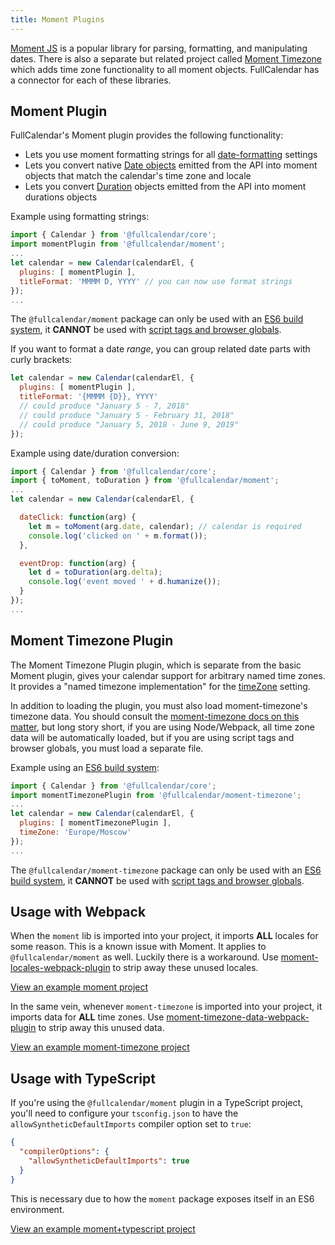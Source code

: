```yaml
---
title: Moment Plugins
---
```


[Moment JS](https://momentjs.com/) is a popular library for parsing, formatting, and manipulating dates. There is also a separate but related project called [Moment Timezone](https://momentjs.com/timezone/) which adds time zone functionality to all moment objects. FullCalendar has a connector for each of these libraries.


## Moment Plugin

FullCalendar's Moment plugin provides the following functionality:

- Lets you use moment formatting strings for all [date-formatting](date-formatting) settings
- Lets you convert native [Date objects](date-object) emitted from the API into moment objects that match the calendar's time zone and locale
- Lets you convert [Duration](duration-object) objects emitted from the API into moment durations objects

Example using formatting strings:

```js
import { Calendar } from '@fullcalendar/core';
import momentPlugin from '@fullcalendar/moment';
...
let calendar = new Calendar(calendarEl, {
  plugins: [ momentPlugin ],
  titleFormat: 'MMMM D, YYYY' // you can now use format strings
});
...
```

The `@fullcalendar/moment` package can only be used with an [ES6 build system](initialize-es6), it **CANNOT** be used with [script tags and browser globals](initialize-globals).

If you want to format a date *range*, you can group related date parts with curly brackets:

```js
let calendar = new Calendar(calendarEl, {
  plugins: [ momentPlugin ],
  titleFormat: '{MMMM {D}}, YYYY'
  // could produce "January 5 - 7, 2018"
  // could produce "January 5 - February 31, 2018"
  // could produce "January 5, 2018 - June 9, 2019"
});
```

Example using date/duration conversion:

```js
import { Calendar } from '@fullcalendar/core';
import { toMoment, toDuration } from '@fullcalendar/moment';
...
let calendar = new Calendar(calendarEl, {

  dateClick: function(arg) {
    let m = toMoment(arg.date, calendar); // calendar is required
    console.log('clicked on ' + m.format());
  },

  eventDrop: function(arg) {
    let d = toDuration(arg.delta);
    console.log('event moved ' + d.humanize());
  }
});
...
```


<h2 id='moment-timezone'>Moment Timezone Plugin</h2>

The Moment Timezone Plugin plugin, which is separate from the basic Moment plugin, gives your calendar support for arbitrary named time zones. It provides a "named timezone implementation" for the [timeZone](timeZone#named-time-zones) setting.

In addition to loading the plugin, you must also load moment-timezone's timezone data. You should consult the [moment-timezone docs on this matter](https://momentjs.com/timezone/docs/#/use-it/), but long story short, if you are using Node/Webpack, all time zone data will be automatically loaded, but if you are using script tags and browser globals, you must load a separate file.

Example using an [ES6 build system](initialize-es6):

```js
import { Calendar } from '@fullcalendar/core';
import momentTimezonePlugin from '@fullcalendar/moment-timezone';
...
let calendar = new Calendar(calendarEl, {
  plugins: [ momentTimezonePlugin ],
  timeZone: 'Europe/Moscow'
});
...
```

The `@fullcalendar/moment-timezone` package can only be used with an [ES6 build system](initialize-es6), it **CANNOT** be used with [script tags and browser globals](initialize-globals).


## Usage with Webpack

When the `moment` lib is imported into your project, it imports **ALL** locales for some reason. This is a known issue with Moment. It applies to `@fullcalendar/moment` as well. Luckily there is a workaround. Use [moment-locales-webpack-plugin](https://www.npmjs.com/package/moment-locales-webpack-plugin) to strip away these unused locales.

<a href='https://github.com/fullcalendar/fullcalendar-example-projects/tree/v5/moment' class='more-link'>View an example moment project</a>

In the same vein, whenever `moment-timezone` is imported into your project, it imports data for **ALL** time zones. Use [moment-timezone-data-webpack-plugin](https://www.npmjs.com/package/moment-timezone-data-webpack-plugin) to strip away this unused data.

<a href='https://github.com/fullcalendar/fullcalendar-example-projects/tree/v5/moment-timezone' class='more-link'>View an example moment-timezone project</a>


## Usage with TypeScript

If you're using the `@fullcalendar/moment` plugin in a TypeScript project, you'll need to configure your `tsconfig.json` to have the `allowSyntheticDefaultImports` compiler option set to `true`:

```json
{
  "compilerOptions": {
    "allowSyntheticDefaultImports": true
  }
}
```

This is necessary due to how the `moment` package exposes itself in an ES6 environment.

<a href='https://github.com/fullcalendar/fullcalendar-example-projects/tree/v5/moment-typescript' class='more-link'>View an example moment+typescript project</a>
